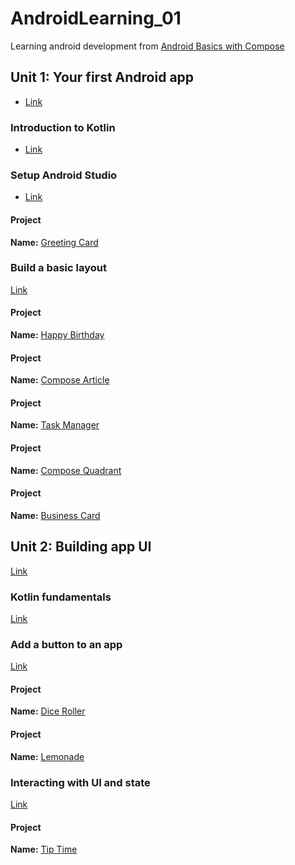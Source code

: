 # AndroidLearning_01

Learning android development from [Android Basics with Compose](https://developer.android.com/courses/android-basics-compose/course)

## Unit 1: Your first Android app

- [Link](https://developer.android.com/courses/android-basics-compose/unit-1)

### Introduction to Kotlin
 
- [Link](https://developer.android.com/courses/pathways/android-basics-compose-unit-1-pathway-1)

### Setup Android Studio

- [Link](https://developer.android.com/courses/pathways/android-basics-compose-unit-1-pathway-2)

#### Project

**Name:** [Greeting Card](./GreetingCard/)

### Build a basic layout

[Link](https://developer.android.com/courses/pathways/android-basics-compose-unit-1-pathway-3)

#### Project

**Name:** [Happy Birthday](./HappyBirthday/)

#### Project

**Name:** [Compose Article](./ComposeArticle/)

#### Project

**Name:** [Task Manager](./TaskManager/)

#### Project

**Name:** [Compose Quadrant](./ComposeQuadrant/)

#### Project

**Name:** [Business Card](./BusinessCard/)

## Unit 2: Building app UI

[Link](https://developer.android.com/courses/android-basics-compose/unit-2)

### Kotlin fundamentals

[Link](https://developer.android.com/courses/pathways/android-basics-compose-unit-2-pathway-1)

### Add a button to an app

[Link](https://developer.android.com/courses/pathways/android-basics-compose-unit-2-pathway-2)

#### Project

**Name:** [Dice Roller](./DiceRoller/)

#### Project

**Name:** [Lemonade](./Lemonade/)

### Interacting with UI and state

[Link](https://developer.android.com/courses/pathways/android-basics-compose-unit-2-pathway-3)

#### Project

**Name:** [Tip Time](./TipTime/)